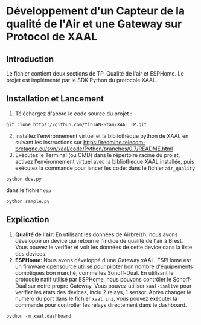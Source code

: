 # Développement d'un Capteur de la qualité de l'Air et une Gateway sur Protocol de XAAL
## Introduction
Le fichier contient deux sections de TP, Qualité de l'air et ESPHome. Le projet est implémenté par le SDK Python du protocole XAAL.
## Installation et Lancement
1. Téléchargez d'abord le code source du projet :
```
git clone https://github.com/YinTAN-Stan/XAAL_TP.git
```
2. Installez l'environnement virtuel et la bibliothèque python de XAAL en suivant les instructions sur https://redmine.telecom-bretagne.eu/svn/xaal/code/Python/branches/0.7/README.html
3. Exécutez le Terminal (ou CMD) dans le répertoire racine du projet, activez l'environnement virtuel avec la bibliothèque XAAL installée, puis exécutez la commande pour lancer les code: 
dans le fichier `air_quality`
```
python dev.py
```
dans le fichier `esp` 
```
python sample.py
```
## Explication
1. **Qualité de l'air**: En utilisant les données de Airbreizh, nous avons développé un device qui retourne l'indice de qualité de l'air à Brest. Vous pouvez le verifier et voir les données de cette device dans la liste des devices.
2. **ESPHome**: Nous avons développé d'une Gateway xAAL. ESPHome est un firmware opensource utilisé pour piloter bon nombre d'équipements domotiques bon marché, comme les Sonoff-Dual. En utilisant le protocole natif utilisé par ESPHome, nous pouvons contrôler le Sonoff-Dual sur notre propre Gateway. Vous pouvez utiliser `xaal-isalive` pour verifier les états des devices, inclu 2 relays, 1 sensor. Après changer le numéro du port dans le fichier `xaal.ini`, vous pouvez exécuter la commande pour controller les relays directement dans le dashboard.
```
python -m xaal.dashboard
```




